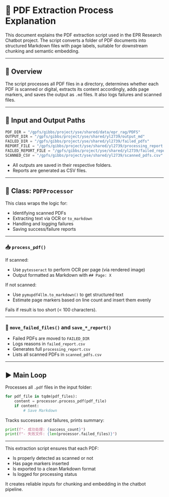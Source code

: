 # 📄 PDF Extraction Process Explanation

This document explains the PDF extraction script used in the EPR Research Chatbot project. The script converts a folder of PDF documents into structured Markdown files with page labels, suitable for downstream chunking and semantic embedding.

---

## 🧩 Overview

The script processes all PDF files in a directory, determines whether each PDF is scanned or digital, extracts its content accordingly, adds page markers, and saves the output as `.md` files. It also logs failures and scanned files.

---

## 📁 Input and Output Paths

```python
PDF_DIR = "/gpfs/gibbs/project/yse/shared/data/epr_rag/PDFS"
OUTPUT_DIR = "/gpfs/gibbs/project/yse/shared/yl2739/output_md"
FAILED_DIR = "/gpfs/gibbs/project/yse/shared/yl2739/failed_pdfs"
REPORT_FILE = "/gpfs/gibbs/project/yse/shared/yl2739/processing_report.csv"
FAILED_REPORT_FILE = "/gpfs/gibbs/project/yse/shared/yl2739/failed_report.csv"
SCANNED_CSV = "/gpfs/gibbs/project/yse/shared/yl2739/scanned_pdfs.csv"
```

* All outputs are saved in their respective folders.
* Reports are generated as CSV files.

---

## 🧠 Class: `PDFProcessor`

This class wraps the logic for:

* Identifying scanned PDFs
* Extracting text via OCR or `to_markdown`
* Handling and logging failures
* Saving success/failure reports

---


### 📥 `process_pdf()`

If scanned:

* Use `pytesseract` to perform OCR per page (via rendered image)
* Output formatted as Markdown with `## Page: X`

If not scanned:

* Use `pymupdf4llm.to_markdown()` to get structured text
* Estimate page markers based on line count and insert them evenly

Fails if result is too short (< 100 characters).

---

### 🧹 `move_failed_files()` and `save_*_report()`

* Failed PDFs are moved to `FAILED_DIR`
* Logs reasons in `failed_report.csv`
* Generates full `processing_report.csv`
* Lists all scanned PDFs in `scanned_pdfs.csv`

---

## ▶️ Main Loop

Processes all `.pdf` files in the input folder:

```python
for pdf_file in tqdm(pdf_files):
    content = processor.process_pdf(pdf_file)
    if content:
        # Save Markdown
```

Tracks successes and failures, prints summary:

```python
print(f"- 成功处理: {success_count}")
print(f"- 失败文件: {len(processor.failed_files)}")
```

---

This extraction script ensures that each PDF:

* Is properly detected as scanned or not
* Has page markers inserted
* Is exported to a clean Markdown format
* Is logged for processing status

It creates reliable inputs for chunking and embedding in the chatbot pipeline.

